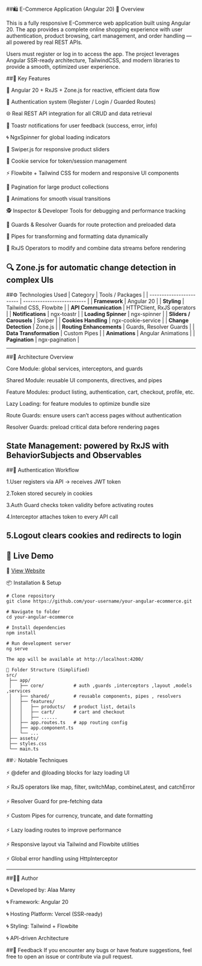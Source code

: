##🛍️ E-Commerce Application (Angular 20)
📖 Overview

This is a fully responsive E-Commerce web application built using Angular 20.
The app provides a complete online shopping experience with user authentication, product browsing, cart management, and order handling — all powered by real REST APIs.

Users must register or log in to access the app.
The project leverages Angular SSR-ready architecture, TailwindCSS, and modern libraries to provide a smooth, optimized user experience.

##🚀 Key Features

🧠 Angular 20 + RxJS + Zone.js for reactive, efficient data flow

🔐 Authentication system (Register / Login / Guarded Routes)

🌐 Real REST API integration for all CRUD and data retrieval

💬 Toastr notifications for user feedback (success, error, info)

🌀 NgxSpinner for global loading indicators

🎠 Swiper.js for responsive product sliders

🍪 Cookie service for token/session management

⚡ Flowbite + Tailwind CSS for modern and responsive UI components

🧩 Pagination for large product collections

🧱 Animations for smooth visual transitions

🕵️ Inspector & Developer Tools for debugging and performance tracking

🧭 Guards & Resolver Guards for route protection and preloaded data

🔄 Pipes for transforming and formatting data dynamically

🧮 RxJS Operators to modify and combine data streams before rendering

🔍 Zone.js for automatic change detection in complex UIs
---

##⚙️ Technologies Used
| Category                 | Tools / Packages           |
| ------------------------ | -------------------------- |
| **Framework**            | Angular 20                 |
| **Styling**              | Tailwind CSS, Flowbite     |
| **API Communication**    | HTTPClient, RxJS operators |
| **Notifications**        | ngx-toastr                 |
| **Loading Spinner**      | ngx-spinner                |
| **Sliders / Carousels**  | Swiper                     |
| **Cookies Handling**     | ngx-cookie-service         |
| **Change Detection**     | Zone.js                    |
| **Routing Enhancements** | Guards, Resolver Guards    |
| **Data Transformation**  | Custom Pipes               |
| **Animations**           | Angular Animations         |
| **Pagination**           | ngx-pagination             |

---

##🧠 Architecture Overview

Core Module: global services, interceptors, and guards

Shared Module: reusable UI components, directives, and pipes

Feature Modules: product listing, authentication, cart, checkout, profile, etc.

Lazy Loading: for feature modules to optimize bundle size

Route Guards: ensure users can’t access pages without authentication

Resolver Guards: preload critical data before rendering pages

State Management: powered by RxJS with BehaviorSubjects and Observables
---


##🔐 Authentication Workflow

1.User registers via API → receives JWT token

2.Token stored securely in cookies

3.Auth Guard checks token validity before activating routes

4.Interceptor attaches token to every API call

5.Logout clears cookies and redirects to login
 ---



## 🚀 Live Demo

🔗 [View Website](https://e-commerce-ship-shop.vercel.app/)  

📦 Installation & Setup
```
# Clone repository
git clone https://github.com/your-username/your-angular-ecommerce.git

# Navigate to folder
cd your-angular-ecommerce

# Install dependencies
npm install

# Run development server
ng serve

The app will be available at http://localhost:4200/

🧩 Folder Structure (Simplified)
src/
 ├── app/
 │   ├── core/           # auth ,guards ,interceptors ,layout ,models ,services    
 │   ├── shared/         # reusable components, pipes , resolvers
 │   ├── features/
 │   │   ├── products/   # product list, details
 │   │   ├── cart/       # cart and checkout
 │   │   ├── ......
 │   ├── app.routes.ts   # app routing config
 │   ├── app.component.ts
 │   └── ...
 ├── assets/
 ├── styles.css
 └── main.ts
```

##💡 Notable Techniques

⚡  @defer and @loading blocks for lazy loading UI

⚡  RxJS operators like map, filter, switchMap, combineLatest, and catchError

⚡  Resolver Guard for pre-fetching data

⚡  Custom Pipes for currency, truncate, and date formatting

⚡  Lazy loading routes to improve performance

⚡  Responsive layout via Tailwind and Flowbite utilities

⚡  Global error handling using HttpInterceptor

---

##🧑‍💻 Author

🌀 Developed by: Alaa Marey

🌀 Framework: Angular 20

🌀 Hosting Platform: Vercel (SSR-ready)

🌀 Styling: Tailwind + Flowbite

🌀 API-driven Architecture


##💬 Feedback
If you encounter any bugs or have feature suggestions, feel free to open an issue or contribute via pull request.



